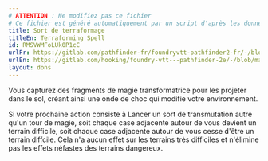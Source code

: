 ```yaml
---
# ATTENTION : Ne modifiez pas ce fichier
# Ce fichier est généré automatiquement par un script d'après les données du module Foundry VTT officiel et de sa traduction
title: Sort de terraformage
titleEn: Terraforming Spell
id: RMSVWMFoLUk0P1cC
urlFr: https://gitlab.com/pathfinder-fr/foundryvtt-pathfinder2-fr/-/blob/master/data/feats/RMSVWMFoLUk0P1cC.htm
urlEn: https://gitlab.com/hooking/foundry-vtt---pathfinder-2e/-/blob/master/packs/data/feats.db/terraforming-spell.json
layout: dons
---
```

Vous capturez des fragments de magie transformatrice pour les projeter dans le sol, créant ainsi une onde de choc qui modifie votre environnement.

Si votre prochaine action consiste à Lancer un sort de transmutation autre qu'un tour de magie, soit chaque case adjacente autour de vous devient un terrain difficile, soit chaque case adjacente autour de vous cesse d'être un terrain diffcile. Cela n'a aucun effet sur les terrains très difficiles et n'élimine pas les effets néfastes des terrains dangereux.
